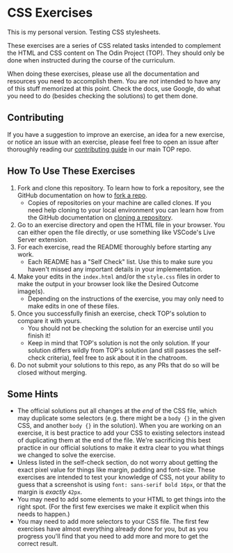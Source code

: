 # CSS Exercises

This is my personal version. Testing CSS stylesheets.

These exercises are a series of CSS related tasks intended to complement the HTML and CSS content on The Odin Project (TOP). They should only be done when instructed during the course of the curriculum.

When doing these exercises, please use all the documentation and resources you need to accomplish them. You are _not_ intended to have any of this stuff memorized at this point. Check the docs, use Google, do what you need to do (besides checking the solutions) to get them done.

## Contributing

If you have a suggestion to improve an exercise, an idea for a new exercise, or notice an issue with an exercise, please feel free to open an issue after thoroughly reading our [contributing guide](https://github.com/TheOdinProject/theodinproject/blob/main/CONTRIBUTING.md) in our main TOP repo.

## How To Use These Exercises 

1. Fork and clone this repository. To learn how to fork a repository, see the GitHub documentation on how to [fork a repo](https://docs.github.com/en/get-started/quickstart/fork-a-repo). 
    * Copies of repositories on your machine are called clones. If you need help cloning to your local environment you can learn how from the GitHub documentation on [cloning a repository](https://docs.github.com/en/github/creating-cloning-and-archiving-repositories/cloning-a-repository-from-github/cloning-a-repository).
2. Go to an exercise directory and open the HTML file in your browser. You can either open the file directly, or use something like VSCode's Live Server extension.
3. For each exercise, read the README thoroughly before starting any work.
    * Each README has a "Self Check" list. Use this to make sure you haven't missed any important details in your implementation.
4. Make your edits in the `index.html` and/or the `style.css` files in order to make the output in your browser look like the Desired Outcome image(s). 
    * Depending on the instructions of the exercise, you may only need to make edits in one of these files.
5. Once you successfully finish an exercise, check TOP's solution to compare it with yours. 
   * You should not be checking the solution for an exercise until you finish it!
   * Keep in mind that TOP's solution is not the only solution. If your solution differs wildly from TOP's solution (and still passes the self-check criteria), feel free to ask about it in the chatroom.
6. Do not submit your solutions to this repo, as any PRs that do so will be closed without merging.

## Some Hints
- The official solutions put all changes at the _end_ of the CSS file, which may duplicate some selectors (e.g. there might be a `body {}` in the given CSS, and another `body {}` in the solution). When you are working on an exercise, it is best practice to add your CSS to existing selectors instead of duplicating them at the end of the file. We're sacrificing this best practice in our official solutions to make it extra clear to you what things we changed to solve the exercise.
- Unless listed in the self-check section, do not worry about getting the exact pixel value for things like margin, padding and font-size. These exercises are intended to test your knowledge of CSS, not your ability to guess that a screenshot is using `font: sans-serif bold 16px`, or that the margin is _exactly_ `42px`.
- You may need to add some elements to your HTML to get things into the right spot. (For the first few exercises we make it explicit when this needs to happen.)
- You may need to add more selectors to your CSS file. The first few exercises have almost everything already done for you, but as you progress you'll find that you need to add more and more to get the correct result.
